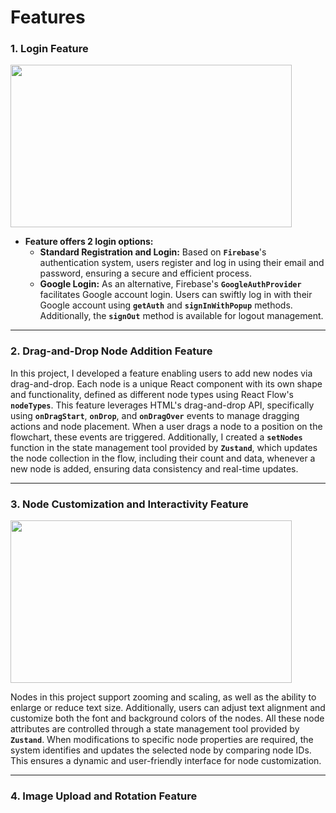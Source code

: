 # Features


### **1. Login Feature**

<img src="https://github.com/GgnoHuang/AniMind/blob/main/public/readmeGifs/login.gif?raw=true" width="450" height="260">

- **Feature offers 2 login options:**
    - **Standard Registration and Login:** Based on **`Firebase`**'s authentication system, users register and log in using their email and password, ensuring a secure and efficient process.
    - **Google Login:** As an alternative, Firebase's **`GoogleAuthProvider`** facilitates Google account login. Users can swiftly log in with their Google account using **`getAuth`** and **`signInWithPopup`** methods. Additionally, the **`signOut`** method is available for logout management.
***

### **2. Drag-and-Drop Node Addition Feature**

In this project, I developed a feature enabling users to add new nodes via drag-and-drop. Each node is a unique React component with its own shape and functionality, defined as different node types using React Flow's **`nodeTypes`**. This feature leverages HTML's drag-and-drop API, specifically using **`onDragStart`**, **`onDrop`**, and **`onDragOver`** events to manage dragging actions and node placement. When a user drags a node to a position on the flowchart, these events are triggered. Additionally, I created a **`setNodes`** function in the state management tool provided by **`Zustand`**, which updates the node collection in the flow, including their count and data, whenever a new node is added, ensuring data consistency and real-time updates.
***

### **3. Node Customization and Interactivity Feature**

<img src="https://github.com/GgnoHuang/AniMind/blob/main/public/readmeGifs/nodetool.gif?raw=true" width="450" height="260">

Nodes in this project support zooming and scaling, as well as the ability to enlarge or reduce text size. Additionally, users can adjust text alignment and customize both the font and background colors of the nodes. All these node attributes are controlled through a state management tool provided by **`Zustand`**. When modifications to specific node properties are required, the system identifies and updates the selected node by comparing node IDs. This ensures a dynamic and user-friendly interface for node customization.
***

### **4. Image Upload and Rotation Feature**